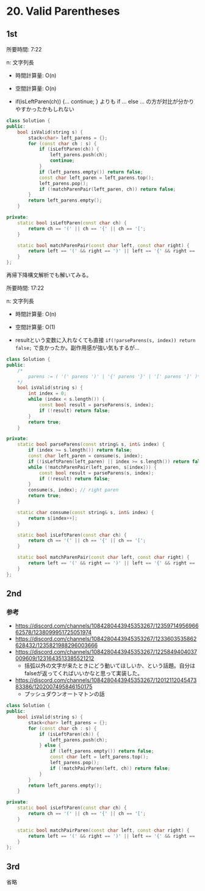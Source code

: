 # 20. Valid Parentheses

## 1st

所要時間: 7:22

n: 文字列長
- 時間計算量: O(n)
- 空間計算量: O(n)

- if(isLeftParen(ch)) {... continue; } よりも if ... else ... の方が対比が分かりやすかったかもしれない


```cpp
class Solution {
public:
    bool isValid(string s) {
        stack<char> left_parens = {};
        for (const char ch : s) {
            if (isLeftParen(ch)) {
                left_parens.push(ch);
                continue;
            }
            if (left_parens.empty()) return false;
            const char left_paren = left_parens.top();
            left_parens.pop();
            if (!matchParenPair(left_paren, ch)) return false;
        }
        return left_parens.empty();
    }

private:
    static bool isLeftParen(const char ch) {
        return ch == '(' || ch == '{' || ch == '[';
    }

    static bool matchParenPair(const char left, const char right) {
        return left == '(' && right == ')' || left == '{' && right == '}' || left == '[' && right == ']';
    }
};
```

再帰下降構文解析でも解いてみる。

所要時間: 17:22

n: 文字列長
- 時間計算量: O(n)
- 空間計算量: O(1)

- resultという変数に入れなくても直接 `if(!parseParens(s, index)) return false;` で良かったか。副作用感が強い気もするが...

```cpp
class Solution {
public:
    /*
        parens := ( '(' parens ')' | '{' parens '}' | '[' parens ']' )*
    */
    bool isValid(string s) {
        int index = 0;
        while (index < s.length()) {
            const bool result = parseParens(s, index);
            if (!result) return false;
        }
        return true;
    }

private:
    static bool parseParens(const string& s, int& index) {
        if (index >= s.length()) return false;
        const char left_paren = consume(s, index);
        if (!isLeftParen(left_paren) || index >= s.length()) return false;
        while (!matchParenPair(left_paren, s[index])) {
            const bool result = parseParens(s, index);
            if (!result) return false;
        }
        consume(s, index); // right paren
        return true;
    }

    static char consume(const string& s, int& index) {
        return s[index++];
    }

    static bool isLeftParen(const char ch) {
        return ch == '(' || ch == '{' || ch == '[';
    }

    static bool matchParenPair(const char left, const char right) {
        return left == '(' && right == ')' || left == '{' && right == '}' || left == '[' && right == ']';
    }
};
```


## 2nd

### 参考

- https://discord.com/channels/1084280443945353267/1235971495696662578/1238099951725051974
- https://discord.com/channels/1084280443945353267/1233603535862628432/1235821988296003666
- https://discord.com/channels/1084280443945353267/1225849404037009609/1231643513385521212
    - 括弧以外の文字が来たときにどう動いてほしいか、という話題。自分はfalseが返ってくればいいかなと思って実装した。
- https://discord.com/channels/1084280443945353267/1201211204547383386/1202007495846150175
    - プッシュダウンオートマトンの話

```cpp
class Solution {
public:
    bool isValid(string s) {
        stack<char> left_parens = {};
        for (const char ch : s) {
            if (isLeftParen(ch)) {
                left_parens.push(ch);
            } else {
                if (left_parens.empty()) return false;
                const char left = left_parens.top();
                left_parens.pop();
                if (!matchPairParen(left, ch)) return false;
            }
        }
        return left_parens.empty();
    }

private:
    static bool isLeftParen(const char ch) {
        return ch == '(' || ch == '{' || ch == '[';
    }

    static bool matchPairParen(const char left, const char right) {
        return left == '(' && right == ')' || left == '{' && right == '}' || left == '[' && right == ']';
    }
};
```

## 3rd

省略
